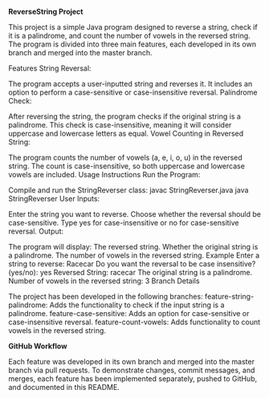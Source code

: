 **ReverseString Project**

This project is a simple Java program designed to reverse a string, check if it is a palindrome, and count the number of vowels in the reversed string. The program is divided into three main features, each developed in its own branch and merged into the master branch.

Features
String Reversal:

The program accepts a user-inputted string and reverses it.
It includes an option to perform a case-sensitive or case-insensitive reversal.
Palindrome Check:

After reversing the string, the program checks if the original string is a palindrome.
This check is case-insensitive, meaning it will consider uppercase and lowercase letters as equal.
Vowel Counting in Reversed String:

The program counts the number of vowels (a, e, i, o, u) in the reversed string.
The count is case-insensitive, so both uppercase and lowercase vowels are included.
Usage Instructions
Run the Program:

Compile and run the StringReverser class:
  javac StringReverser.java
  java StringReverser
  User Inputs:

Enter the string you want to reverse.
  Choose whether the reversal should be case-sensitive. Type yes for case-insensitive or no for case-sensitive reversal.
Output:

The program will display:
  The reversed string.
  Whether the original string is a palindrome.
  The number of vowels in the reversed string.
Example
  Enter a string to reverse: Racecar
  Do you want the reversal to be case insensitive? (yes/no): yes
  Reversed String: racecar
  The original string is a palindrome.
  Number of vowels in the reversed string: 3
Branch Details

The project has been developed in the following branches:
  feature-string-palindrome: Adds the functionality to check if the input string is a palindrome.
  feature-case-sensitive: Adds an option for case-sensitive or case-insensitive reversal.
  feature-count-vowels: Adds functionality to count vowels in the reversed string.

**GitHub Workflow**

Each feature was developed in its own branch and merged into the master branch via pull requests.
To demonstrate changes, commit messages, and merges, each feature has been implemented separately, pushed to GitHub, and documented in this README.
